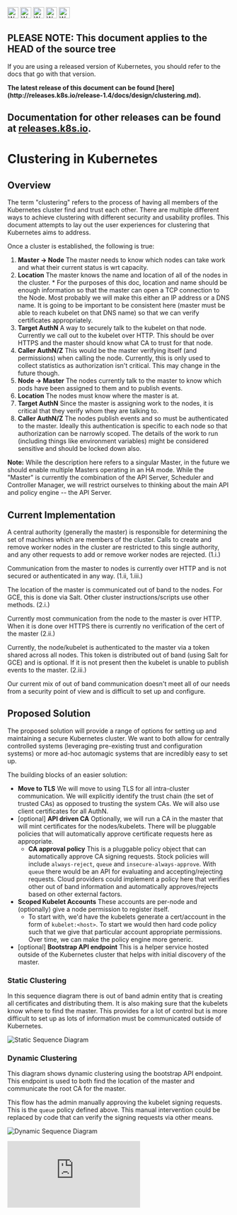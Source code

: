 <!-- BEGIN MUNGE: UNVERSIONED_WARNING -->

<!-- BEGIN STRIP_FOR_RELEASE -->

<img src="http://kubernetes.io/kubernetes/img/warning.png" alt="WARNING"
     width="25" height="25">
<img src="http://kubernetes.io/kubernetes/img/warning.png" alt="WARNING"
     width="25" height="25">
<img src="http://kubernetes.io/kubernetes/img/warning.png" alt="WARNING"
     width="25" height="25">
<img src="http://kubernetes.io/kubernetes/img/warning.png" alt="WARNING"
     width="25" height="25">
<img src="http://kubernetes.io/kubernetes/img/warning.png" alt="WARNING"
     width="25" height="25">

<h2>PLEASE NOTE: This document applies to the HEAD of the source tree</h2>

If you are using a released version of Kubernetes, you should
refer to the docs that go with that version.

<!-- TAG RELEASE_LINK, added by the munger automatically -->
<strong>
The latest release of this document can be found
[here](http://releases.k8s.io/release-1.4/docs/design/clustering.md).

Documentation for other releases can be found at
[releases.k8s.io](http://releases.k8s.io).
</strong>
--

<!-- END STRIP_FOR_RELEASE -->

<!-- END MUNGE: UNVERSIONED_WARNING -->

# Clustering in Kubernetes


## Overview

The term "clustering" refers to the process of having all members of the
Kubernetes cluster find and trust each other. There are multiple different ways
to achieve clustering with different security and usability profiles. This
document attempts to lay out the user experiences for clustering that Kubernetes
aims to address.

Once a cluster is established, the following is true:

1. **Master -> Node**  The master needs to know which nodes can take work and
what their current status is wrt capacity.
  1. **Location** The master knows the name and location of all of the nodes in
the cluster.
    * For the purposes of this doc, location and name should be enough
information so that the master can open a TCP connection to the Node. Most
probably we will make this either an IP address or a DNS name. It is going to be
important to be consistent here (master must be able to reach kubelet on that
DNS name) so that we can verify certificates appropriately.
  2. **Target AuthN** A way to securely talk to the kubelet on that node.
Currently we call out to the kubelet over HTTP. This should be over HTTPS and
the master should know what CA to trust for that node.
  3. **Caller AuthN/Z** This would be the master verifying itself (and
permissions) when calling the node. Currently, this is only used to collect
statistics as authorization isn't critical. This may change in the future
though.
2. **Node -> Master**  The nodes currently talk to the master to know which pods
have been assigned to them and to publish events.
  1. **Location** The nodes must know where the master is at.
  2. **Target AuthN** Since the master is assigning work to the nodes, it is
critical that they verify whom they are talking to.
  3. **Caller AuthN/Z** The nodes publish events and so must be authenticated to
the master. Ideally this authentication is specific to each node so that
authorization can be narrowly scoped. The details of the work to run (including
things like environment variables) might be considered sensitive and should be
locked down also.

**Note:** While the description here refers to a singular Master, in the future
we should enable multiple Masters operating in an HA mode. While the "Master" is
currently the combination of the API Server, Scheduler and Controller Manager,
we will restrict ourselves to thinking about the main API and policy engine --
the API Server.

## Current Implementation

A central authority (generally the master) is responsible for determining the
set of machines which are members of the cluster. Calls to create and remove
worker nodes in the cluster are restricted to this single authority, and any
other requests to add or remove worker nodes are rejected. (1.i.)

Communication from the master to nodes is currently over HTTP and is not secured
or authenticated in any way. (1.ii, 1.iii.)

The location of the master is communicated out of band to the nodes. For GCE,
this is done via Salt. Other cluster instructions/scripts use other methods.
(2.i.)

Currently most communication from the node to the master is over HTTP. When it
is done over HTTPS there is currently no verification of the cert of the master
(2.ii.)

Currently, the node/kubelet is authenticated to the master via a token shared
across all nodes. This token is distributed out of band (using Salt for GCE) and
is optional. If it is not present then the kubelet is unable to publish events
to the master. (2.iii.)

Our current mix of out of band communication doesn't meet all of our needs from
a security point of view and is difficult to set up and configure.

## Proposed Solution

The proposed solution will provide a range of options for setting up and
maintaining a secure Kubernetes cluster. We want to both allow for centrally
controlled systems (leveraging pre-existing trust and configuration systems) or
more ad-hoc automagic systems that are incredibly easy to set up.

The building blocks of an easier solution:

* **Move to TLS** We will move to using TLS for all intra-cluster communication.
We will explicitly identify the trust chain (the set of trusted CAs) as opposed
to trusting the system CAs. We will also use client certificates for all AuthN.
* [optional] **API driven CA** Optionally, we will run a CA in the master that
will mint certificates for the nodes/kubelets. There will be pluggable policies
that will automatically approve certificate requests here as appropriate.
  * **CA approval policy** This is a pluggable policy object that can
automatically approve CA signing requests. Stock policies will include
`always-reject`, `queue` and `insecure-always-approve`. With `queue` there would
be an API for evaluating and accepting/rejecting requests. Cloud providers could
implement a policy here that verifies other out of band information and
automatically approves/rejects based on other external factors.
* **Scoped Kubelet Accounts** These accounts are per-node and (optionally) give
a node permission to register itself.
  * To start with, we'd have the kubelets generate a cert/account in the form of
`kubelet:<host>`. To start we would then hard code policy such that we give that
particular account appropriate permissions. Over time, we can make the policy
engine more generic.
* [optional] **Bootstrap API endpoint** This is a helper service hosted outside
of the Kubernetes cluster that helps with initial discovery of the master.

### Static Clustering

In this sequence diagram there is out of band admin entity that is creating all
certificates and distributing them. It is also making sure that the kubelets
know where to find the master. This provides for a lot of control but is more
difficult to set up as lots of information must be communicated outside of
Kubernetes.

![Static Sequence Diagram](clustering/static.png)

### Dynamic Clustering

This diagram shows dynamic clustering using the bootstrap API endpoint. This
endpoint is used to both find the location of the master and communicate the
root CA for the master.

This flow has the admin manually approving the kubelet signing requests. This is
the `queue` policy defined above. This manual intervention could be replaced by
code that can verify the signing requests via other means.

![Dynamic Sequence Diagram](clustering/dynamic.png)


<!-- BEGIN MUNGE: GENERATED_ANALYTICS -->
[![Analytics](https://kubernetes-site.appspot.com/UA-36037335-10/GitHub/docs/design/clustering.md?pixel)]()
<!-- END MUNGE: GENERATED_ANALYTICS -->
